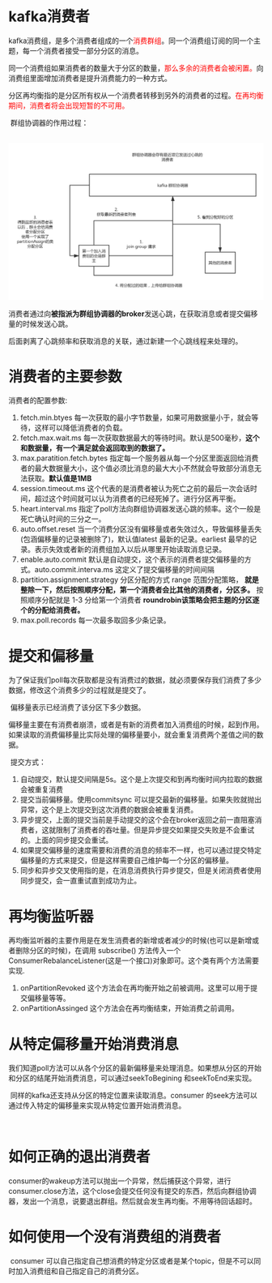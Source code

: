 # kafka消费者

​	kafka消费组，是多个消费者组成的一个<font color="red">消费群组</font>。同一个消费组订阅的同一个主题，每一个消费者接受一部分分区的消息。

​	同一个消费组如果消费者的数量大于分区的数量，<font color="red">那么多余的消费者会被闲置。</font>向消费组里面增加消费者是提升消费能力的一种方式。

​	分区再均衡指的是分区所有权从一个消费者转移到另外的消费者的过程。<font color="red">在再均衡期间，消费者将会出现短暂的不可用。</font>

​	群组协调器的作用过程：

​		![群组协调器过程](../images/群组协调器过程.png)

​	消费者通过向**被指派为群组协调器的broker**发送心跳，在获取消息或者提交偏移量的时候发送心跳。

​	后面剥离了心跳频率和获取消息的关联，通过新建一个心跳线程来处理的。	

# 消费者的主要参数

消费者的配置参数:

1.  fetch.min.btyes 每一次获取的最小字节数量，如果可用数据量小于，就会等待，这样可以降低消费者的负载。
2.  fetch.max.wait.ms 每一次获取数据最大的等待时间。默认是500毫秒，**这个和数据量，有一个满足就会返回取到的数据了。**
   3.  max.paratition.fetch.bytes 指定每一个服务器从每一个分区里面返回给消费者的最大数据量大小，这个值必须比消息的最大大小不然就会导致部分消息无法获取。**默认值是1MB**
   4.  session.timeout.ms 这个代表的是消费者被认为死亡之前的最后一次会话时间，超过这个时间就可以认为消费者的已经死掉了。进行分区再平衡。
   5.  heart.interval.ms 指定了poll方法向群组协调器发送心跳的频率。这个一般是死亡确认时间的三分之一。
   6.  auto.offset.reset 当一个消费分区没有偏移量或者失效过久，导致偏移量丢失(包涵偏移量的记录被删除了)，默认值latest 最新的记录。earliest 最早的记录。表示失效或者新的消费组加入以后从哪里开始读取消息记录。
   7.  enable.auto.commit 默认是自动提交，这个表示的消费者提交偏移量的方式。auto.commit.interva.ms 这定义了提交偏移量的时间间隔
   8.  partition.assignment.strategy 分区分配的方式 range 范围分配策略，
         **就是整除一下，然后按照顺序分配，第一个消费者会比其他的消费者，分区多。** 按照顺序分配就是 1-3 分给第一个消费者
         **roundrobin该策略会把主题的分区逐个的分配给消费者。**
   9.  max.poll.records 每一次最多取回多少条记录。



# 提交和偏移量

​	为了保证我们poll每次获取都是没有消费过的数据，就必须要保存我们消费了多少数据，修改这个消费多少的过程就是提交了。

​	偏移量表示已经消费了该分区下多少数据。

​	偏移量主要在有消费者崩溃，或者是有新的消费者加入消费组的时候，起到作用。如果读取的消费偏移量比实际处理的偏移量要小，就会重复消费两个差值之间的数据。

​	提交方式：

1. 自动提交，默认提交间隔是5s。这个是上次提交和到再均衡时间内拉取的数据会被重复消费
2. 提交当前偏移量。使用commitsync 可以提交最新的偏移量。如果失败就抛出异常，这个是上次提交到这次消费的数据会被重复消费。
3. 异步提交，上面的提交当前是手动提交的这个会在broker返回之前一直阻塞消费者，这就限制了消费者的吞吐量。但是异步提交如果提交失败是不会重试的。上面的同步提交会重试。
4. 如果提交偏移量的速度需要和消费的消息的频率不一样，也可以通过提交特定偏移量的方式来提交，但是这样需要自己维护每一个分区的偏移量。
5. 同步和异步交叉使用指的是，在消息消费执行异步提交，但是关闭消费者使用同步提交，会一直重试直到成功为止。



#	再均衡监听器

​	再均衡监听器的主要作用是在发生消费者的新增或者减少的时候(也可以是新增或者删除分区的时候)，在调用 subscribe() 方法传入一个ConsumerRebalanceListener(这是一个接口)对象即可。这个类有两个方法需要实现.

1. onPartitionRevoked 这个方法会在再均衡开始之前被调用。这里可以用于提交偏移量等等。
2. onPartitionAssinged 这个方法会在再均衡结束，开始消费之前调用。



# 从特定偏移量开始消费消息

​	我们知道poll方法可以从各个分区的最新偏移量来处理消息。如果想从分区的开始和分区的结尾开始消费消息，可以通过seekToBegining 和seekToEnd来实现。

​	同样的kafka还支持从分区的特定位置来读取消息。consumer 的seek方法可以通过传入特定的偏移量来实现从特定位置开始消费消息。

​	

# 如何正确的退出消费者

​	consumer的wakeup方法可以抛出一个异常，然后捕获这个异常，进行consumer.close方法，这个close会提交任何没有提交的东西，然后向群组协调器，发出一个消息，说要退出群组。然后就会发生再均衡。不用等待回话超时。



# 如何使用一个没有消费组的消费者

​	consumer 可以自己指定自己想消费的特定分区或者是某个topic，但是不可以同时加入消费组和自己指定自己的消费分区。